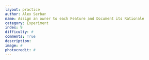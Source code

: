 ```yaml
---
layout: practice
author: Alex Serban
name: Assign an owner to each Feature and Document its Rationale
category: Experiment
index: 9
difficulty: #
comments: True
description:
image: #
photocredit: #
---
```

